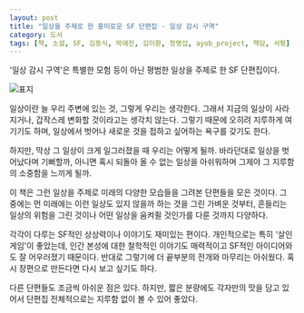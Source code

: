 ```yaml
---
layout: post
title: "일상을 주제로 한 흥미로운 SF 단편집 - 일상 감시 구역"
category: 도서
tags: [책, 소설, SF, 김동식, 박애진, 김이환, 정명섭, ayob_project, 책담, 서평]
---
```


'일상 감시 구역'은
특별한 모험 등이 아닌 평범한 일상을 주제로 한 SF 단편집이다.

![표지](https://lh3.googleusercontent.com/aPMuTiysz73XAAIbFZEuPkxBpmDwvEUd56wplW_FxJqP-H-dX0OxytVC9eyO-i0e2gEP32GYj1GPCg=s480)

일상이란 늘 우리 주변에 있는 것, 그렇게 우리는 생각한다.
그래서 지금의 일상이 사라지거나,
갑작스레 변화할 것이라고는 생각치 않는다.
그렇기 때문에 오히려 지루하게 여기기도 하며,
일상에서 벗어나 새로운 것을 접하고 싶어하는 욕구를 갖기도 한다.

하지만, 막상 그 일상이 크게 일그러졌을 때 우리는 어떻게 될까.
바라던대로 일상을 벗어났다며 기뻐할까,
아니면 혹시 되돌아 올 수 없는 일상을 아쉬워하며
그제야 그 지루함의 소중함을 느끼게 될까.

이 책은 그런 일상을 주제로 미래의 다양한 모습들을 그려본 단편들을 모은 것이다.
그 중에는 먼 미래에는 이런 일상도 있지 않을까 하는 것을 그린 가벼운 것부터,
흔들리는 일상의 위험을 그린 것이나
어떤 일상을 움켜쥘 것인가를 다룬 것까지 다양하다.

각각이 다루는 SF적인 상상력이나 이야기도 재미있는 편이다.
개인적으로는 특히 '살인게임'이 좋았는데,
인간 본성에 대한 철학적인 이야기도 매력적이고
SF적인 아이디어와도 잘 어우러졌기 때문이다.
반대로 그렇기에 더 끝부분의 전개와 마무리는 아쉬웠다.
혹시 장편으로 만든다면 다시 보고 싶기도 하다.

다른 단편들도 조금씩 아쉬운 점은 있다.
하지만, 짧은 분량에도 각자만의 맛을 담고 있어서
단편집 전체적으로는 지루함 없이 볼 수 있어 좋았다.
